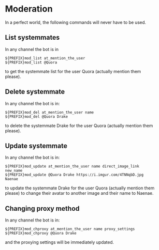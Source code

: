 # Moderation

In a perfect world, the following commands will never have to be used.

## List systemmates

In any channel the bot is in

```
${PREFIX}mod_list at_mention_the_user
${PREFIX}mod_list @Quora
```

to get the systemmate list for the user Quora (actually mention them please).

## Delete systemmate

In any channel the bot is in:

```
${PREFIX}mod_del at_mention_the_user name
${PREFIX}mod_del @Quora Drake
```
to delete the systemmate Drake for the user Quora (actually mention them please).

## Update systemmate

In any channel the bot is in:

```
${PREFIX}mod_update at_mention_the_user name direct_image_link new_name
${PREFIX}mod_update @Quora Drake https://i.imgur.com/4TNNqbD.jpg Naenae
```
to update the systemmate Drake for the user Quora (actually mention them please) to change their avatar to another image and their name to Naenae.

## Changing proxy method

In any channel the bot is in:

```
${PREFIX}mod_chproxy at_mention_the_user name proxy_settings
${PREFIX}mod_chproxy @Quora Drake
```

and the proxying settings will be immediately updated.
